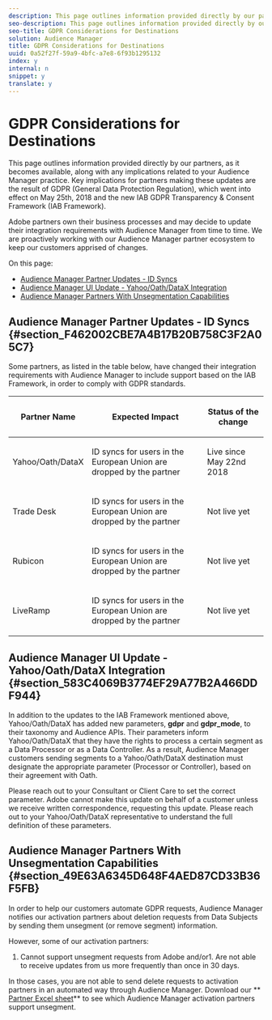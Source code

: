 ```yaml
---
description: This page outlines information provided directly by our partners, as it becomes available, along with any implications related to your Audience Manager practice. Key implications for partners making these updates are the result of GDPR (General Data Protection Regulation), which went into effect on May 25th, 2018 and the new IAB GDPR Transparency & Consent Framework (IAB Framework).
seo-description: This page outlines information provided directly by our partners, as it becomes available, along with any implications related to your Audience Manager practice. Key implications for partners making these updates are the result of GDPR (General Data Protection Regulation), which went into effect on May 25th, 2018 and the new IAB GDPR Transparency & Consent Framework (IAB Framework).
seo-title: GDPR Considerations for Destinations
solution: Audience Manager
title: GDPR Considerations for Destinations
uuid: 0a52f27f-59a9-4bfc-a7e8-6f93b1295132
index: y
internal: n
snippet: y
translate: y
---
```


# GDPR Considerations for Destinations

This page outlines information provided directly by our partners, as it becomes available, along with any implications related to your Audience Manager practice. Key implications for partners making these updates are the result of GDPR (General Data Protection Regulation), which went into effect on May 25th, 2018 and the new IAB GDPR Transparency & Consent Framework (IAB Framework).



Adobe partners own their business processes and may decide to update their integration requirements with Audience Manager from time to time. We are proactively working with our Audience Manager partner ecosystem to keep our customers apprised of changes. 


On this page: 



<ul class="simplelist"> 
 <li><a href="../../c_am_overview_intro/aam-gdpr/aam-gdpr-partners.md#section_F462002CBE7A4B17B20B758C3F2A05C7" format="dita" scope="local"> Audience Manager Partner Updates - ID Syncs</a> </li> 
 <li><a href="../../c_am_overview_intro/aam-gdpr/aam-gdpr-partners.md#section_583C4069B3774EF29A77B2A466DDF944" format="dita" scope="local"> Audience Manager UI Update - Yahoo/Oath/DataX Integration</a> </li> 
 <li><a href="../../c_am_overview_intro/aam-gdpr/aam-gdpr-partners.md#section_49E63A6345D648F4AED87CD33B36F5FB" format="dita" scope="local"> Audience Manager Partners With Unsegmentation Capabilities</a> </li> 
</ul>



## Audience Manager Partner Updates - ID Syncs {#section_F462002CBE7A4B17B20B758C3F2A05C7}



Some partners, as listed in the table below, have changed their integration requirements with Audience Manager to include support based on the IAB Framework, in order to comply with GDPR standards. 




<table id="table_335A470D4F10434E9CF587089FB54B0C"> 
 <thead> 
  <tr> 
   <th colname="col1" class="entry"> <p>Partner Name </p> </th> 
   <th colname="col2" class="entry"> <p>Expected Impact </p> </th> 
   <th colname="col3" class="entry"> <p>Status of the change </p> </th> 
  </tr>
 </thead>
 <tbody> 
  <tr> 
   <td colname="col1"> <p>Yahoo/Oath/DataX </p> </td> 
   <td colname="col2"> <p>ID syncs for users in the European Union are dropped by the partner </p> </td> 
   <td colname="col3"> <p>Live since May 22nd 2018 </p> </td> 
  </tr> 
  <tr> 
   <td colname="col1"> <p>Trade Desk </p> </td> 
   <td colname="col2"> <p>ID syncs for users in the European Union are dropped by the partner </p> </td> 
   <td colname="col3"> <p>Not live yet </p> </td> 
  </tr> 
  <tr> 
   <td colname="col1"> <p>Rubicon </p> </td> 
   <td colname="col2"> <p>ID syncs for users in the European Union are dropped by the partner </p> </td> 
   <td colname="col3"> <p>Not live yet </p> </td> 
  </tr> 
  <tr> 
   <td colname="col1"> <p>LiveRamp </p> </td> 
   <td colname="col2"> <p>ID syncs for users in the European Union are dropped by the partner </p> </td> 
   <td colname="col3"> <p>Not live yet </p> </td> 
  </tr> 
 </tbody> 
</table>


## Audience Manager UI Update - Yahoo/Oath/DataX Integration {#section_583C4069B3774EF29A77B2A466DDF944}



In addition to the updates to the IAB Framework mentioned above, Yahoo/Oath/DataX has added new parameters, **gdpr** and **gdpr_mode**, to their taxonomy and Audience APIs. Their parameters inform Yahoo/Oath/DataX that they have the rights to process a certain segment as a Data Processor or as a Data Controller. As a result, Audience Manager customers sending segments to a Yahoo/Oath/DataX destination must designate the appropriate parameter (Processor or Controller), based on their agreement with Oath. 


Please reach out to your Consultant or Client Care to set the correct parameter. Adobe cannot make this update on behalf of a customer unless we receive written correspondence, requesting this update. Please reach out to your Yahoo/Oath/DataX representative to understand the full definition of these parameters. 

## Audience Manager Partners With Unsegmentation Capabilities {#section_49E63A6345D648F4AED87CD33B36F5FB}



In order to help our customers automate GDPR requests, Audience Manager notifies our activation partners about deletion requests from Data Subjects by sending them unsegment (or remove segment) information. 


However, some of our activation partners: 



1. Cannot support unsegment requests from Adobe and/or1. Are not able to receive updates from us more frequently than once in 30 days.




In those cases, you are not able to send delete requests to activation partners in an automated way through Audience Manager. Download our ** [Partner Excel sheet](https://marketing.adobe.com/resources/help/en_US/aam/downloads/AAM-Partners-July2018.xlsx)** to see which Audience Manager activation partners support unsegment. 
